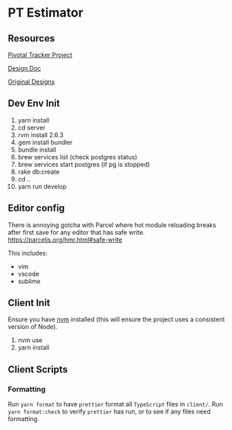 # PT Estimator

## Resources

[Pivotal Tracker Project](https://www.pivotaltracker.com/n/projects/2354450)

[Design Doc](https://paper.dropbox.com/doc/PT-Estimator--AfCObrQ6NOkdv113xWrh3oGNAQ-5uQ31HqitmrW9Fsp4b0ue)

[Original Designs](https://projects.invisionapp.com/share/GVSGGEN528N#/screens/220994025)

## Dev Env Init

1. yarn install
2. cd server
3. rvm install 2.6.3
4. gem install bundler
4. bundle install
4. brew services list (check postgres status)
5. brew services start postgres (if pg is stopped)
6. rake db:create
7. cd ..
8. yarn run develop

## Editor config

There is annoying gotcha with Parcel where hot module reloading breaks after first save for any editor that has safe write.
https://parceljs.org/hmr.html#safe-write

This includes:
* vim
* vscode
* sublime

## Client Init

Ensure you have [nvm](https://github.com/nvm-sh/nvm) installed (this will ensure the project uses a consistent version of Node).

1. nvm use
2. yarn install

## Client Scripts

### Formatting
Run `yarn format` to have `prettier` format all `TypeScript` files in `client/`.
Run `yarn format:check` to verify `prettier` has run, or to see if any files need formatting.
